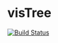 # visTree 
[![Build Status](https://travis-ci.org/AshwiniKV/visTree.svg?branch=master)](https://travis-ci.org/AshwiniKV/visTree)
